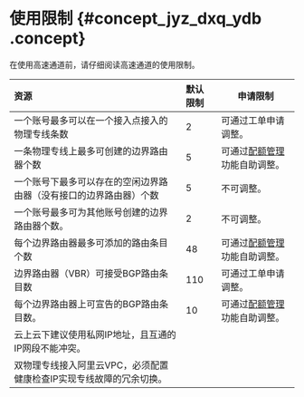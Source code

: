 # 使用限制 {#concept_jyz_dxq_ydb .concept}

在使用高速通道前，请仔细阅读高速通道的使用限制。

|资源|默认限制|申请限制|
|:-|:---|----|
|一个账号最多可以在一个接入点接入的物理专线条数|2|可通过工单申请调整。|
|一条物理专线上最多可创建的边界路由器个数|5|可通过[配额管理](https://expressconnect.console.aliyun.com/quota/cn-hangzhou//cn-hangzhou)功能自助调整。|
|一个账号下最多可以存在的空闲边界路由器（没有接口的边界路由器）个数|5|不可调整。|
|一个账号最多可为其他账号创建的边界路由器个数。|2|不可调整。|
|每个边界路由器最多可添加的路由条目个数|48|可通过[配额管理](https://expressconnect.console.aliyun.com/quota/cn-hangzhou//cn-hangzhou)功能自助调整。|
|边界路由器（VBR）可接受BGP路由条目数|110|可通过工单申请调整。|
|每个边界路由器上可宣告的BGP路由条目数。|10|可通过[配额管理](https://expressconnect.console.aliyun.com/quota/cn-hangzhou//cn-hangzhou)功能自助调整。|
|云上云下建议使用私网IP地址，且互通的IP网段不能冲突。|
|双物理专线接入阿里云VPC，必须配置健康检查IP实现专线故障的冗余切换。|

